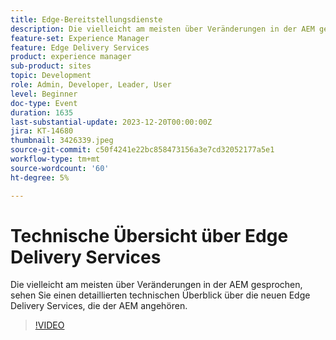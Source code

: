```yaml
---
title: Edge-Bereitstellungsdienste
description: Die vielleicht am meisten über Veränderungen in der AEM gesprochen, sehen Sie einen detaillierten technischen Überblick über die neuen Edge Delivery Services, die der AEM angehören.
feature-set: Experience Manager
feature: Edge Delivery Services
product: experience manager
sub-product: sites
topic: Development
role: Admin, Developer, Leader, User
level: Beginner
doc-type: Event
duration: 1635
last-substantial-update: 2023-12-20T00:00:00Z
jira: KT-14680
thumbnail: 3426339.jpeg
source-git-commit: c50f4241e22bc858473156a3e7cd32052177a5e1
workflow-type: tm+mt
source-wordcount: '60'
ht-degree: 5%

---
```



# Technische Übersicht über Edge Delivery Services

Die vielleicht am meisten über Veränderungen in der AEM gesprochen, sehen Sie einen detaillierten technischen Überblick über die neuen Edge Delivery Services, die der AEM angehören.

>[!VIDEO](https://video.tv.adobe.com/v/3426339/?learn=on)
